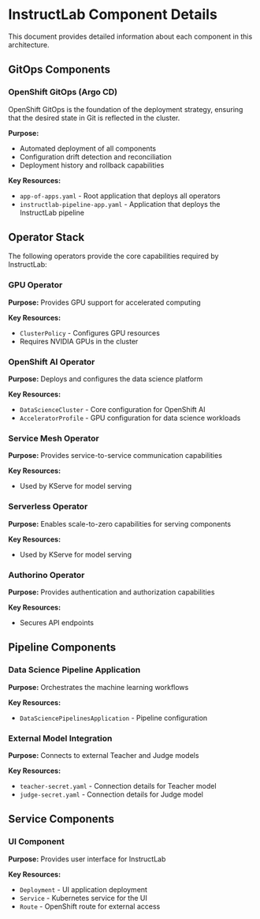 # InstructLab Component Details

This document provides detailed information about each component in this architecture.

## GitOps Components

### OpenShift GitOps (Argo CD)

OpenShift GitOps is the foundation of the deployment strategy, ensuring that the desired state in Git is reflected in the cluster.

**Purpose:**
- Automated deployment of all components
- Configuration drift detection and reconciliation
- Deployment history and rollback capabilities

**Key Resources:**
- `app-of-apps.yaml` - Root application that deploys all operators
- `instructlab-pipeline-app.yaml` - Application that deploys the InstructLab pipeline

## Operator Stack

The following operators provide the core capabilities required by InstructLab:

### GPU Operator

**Purpose:** Provides GPU support for accelerated computing

**Key Resources:**
- `ClusterPolicy` - Configures GPU resources
- Requires NVIDIA GPUs in the cluster

### OpenShift AI Operator

**Purpose:** Deploys and configures the data science platform

**Key Resources:**
- `DataScienceCluster` - Core configuration for OpenShift AI
- `AcceleratorProfile` - GPU configuration for data science workloads

### Service Mesh Operator

**Purpose:** Provides service-to-service communication capabilities

**Key Resources:**
- Used by KServe for model serving

### Serverless Operator

**Purpose:** Enables scale-to-zero capabilities for serving components

**Key Resources:**
- Used by KServe for model serving

### Authorino Operator

**Purpose:** Provides authentication and authorization capabilities

**Key Resources:**
- Secures API endpoints

## Pipeline Components

### Data Science Pipeline Application

**Purpose:** Orchestrates the machine learning workflows

**Key Resources:**
- `DataSciencePipelinesApplication` - Pipeline configuration

### External Model Integration

**Purpose:** Connects to external Teacher and Judge models

**Key Resources:**
- `teacher-secret.yaml` - Connection details for Teacher model
- `judge-secret.yaml` - Connection details for Judge model

## Service Components

### UI Component

**Purpose:** Provides user interface for InstructLab

**Key Resources:**
- `Deployment` - UI application deployment
- `Service` - Kubernetes service for the UI
- `Route` - OpenShift route for external access